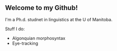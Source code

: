 ## Welcome to my Github!

I'm a Ph.d. studnet in linguistics at the U of Manitoba.

Stuff I do:
* Algonquian morphosyntax
* Eye-tracking
